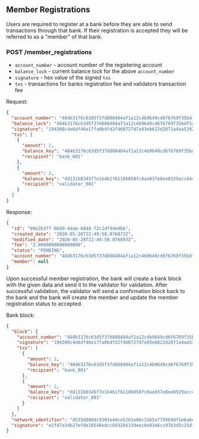 ## Member Registrations

Users are required to register at a bank before they are able to send transactions through that bank. If their 
registration is accepted they will be referred to as a "member" of that bank.

### POST /member_registrations

- `account_number` - account number of the registering account
- `balance_lock` - current balance lock for the above `account_number`
- `signature` - hex value of the signed `txs`
- `txs` - transactions for banks registration fee and validators transaction fee

Request:
```json
{
  "account_number": "484b3176c63d5f37d808404af1a12c4b9649cd6f6769f35bdf5a816133623fbc",
  "balance_lock": "484b3176c63d5f37d808404af1a12c4b9649cd6f6769f35bdf5a816133623fbc",
  "signature": "194308c4e6df46e17fa0b4fd2f460727d7a93eb622d2071a4aa53923f8fc5b88a750bd20eafe119cdb6f7e554dcb52c96b1a6d02ec614d3cefb2118bc4ea1d0d",
  "txs": [
    {
      "amount": 2,
      "balance_key": "484b3176c63d5f37d808404af1a12c4b9649cd6f6769f35bdf5a816133623fbc",
      "recipient": "bank_001"
    },
    {
      "amount": 2,
      "balance_key": "dd131b8345f7e1b4b1f61106058fc8ae037e8ee8529acc444fa7d1c189f8cfc6",
      "recipient": "validator_001"
    }
  ]
}
```

Response:
```json
{
  "id": "09e2b3ff-8680-4dab-b848-f2c1df9de0bb",
  "created_date": "2020-05-28T22:49:58.076873Z",
  "modified_date": "2020-05-28T22:49:58.076893Z",
  "fee": "2.0000000000000000",
  "status": "PENDING",
  "account_number": "484b3176c63d5f37d808404af1a12c4b9649cd6f6769f35bdf5a816133623fbc",
  "member": null
}
```

Upon successful member registration, the bank will create a bank block with the given data and send it to the validator
for validation. After successful validation, the validator will send a confirmation block back to the bank and the bank
will create the member and update the member registration status to accepted.

Bank block:
```json
{
  "block": {
    "account_number": "484b3176c63d5f37d808404af1a12c4b9649cd6f6769f35bdf5a816133623fbc",
    "signature": "194308c4e6df46e17fa0b4fd2f460727d7a93eb622d2071a4aa53923f8fc5b88a750bd20eafe119cdb6f7e554dcb52c96b1a6d02ec614d3cefb2118bc4ea1d0d",
    "txs": [
      {
        "amount": 2,
        "balance_key": "484b3176c63d5f37d808404af1a12c4b9649cd6f6769f35bdf5a816133623fbc",
        "recipient": "bank_001"
      },
      {
        "amount": 2,
        "balance_key": "dd131b8345f7e1b4b1f61106058fc8ae037e8ee8529acc444fa7d1c189f8cfc6",
        "recipient": "validator_001"
      }
    ]
  },
  "network_identifier": "d5356888dc9303e44ce52b1e06c3165a7759b9df1e6a6dfbd33ee1c3df1ab4d1",
  "signature": "e2fd7a34b27efde10548edcc693266339eec6e8346cc97b3d5c25d1c7167c48dda260081b622bc02e4f982cdd0c4f1cb7fd8e079dfa76c5625a1e85cfefeb203"
}
```
